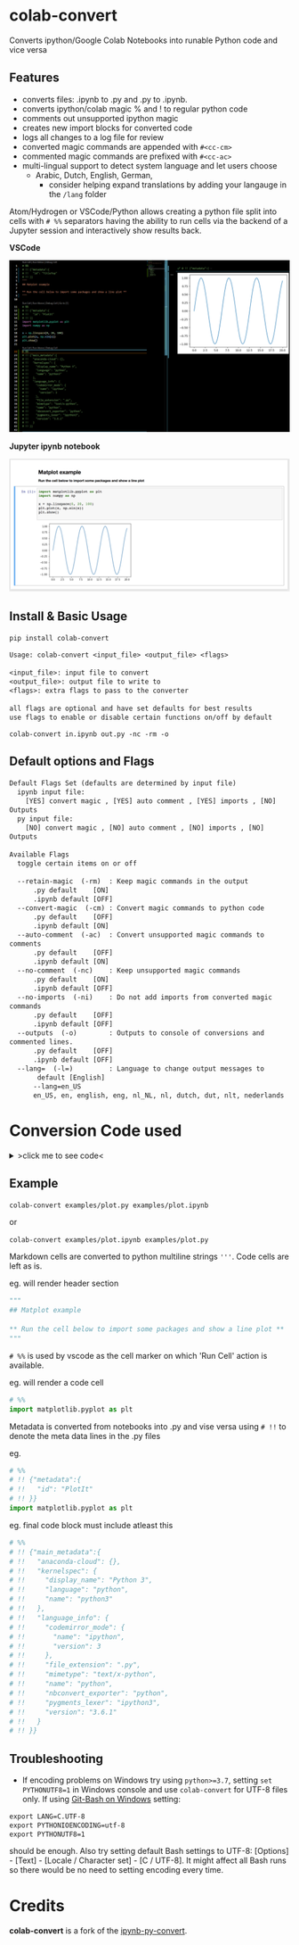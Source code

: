 # colab-convert

Converts ipython/Google Colab Notebooks into runable Python code and vice versa 

## Features

- converts files: .ipynb to .py and .py to .ipynb.
- converts ipython/colab magic % and ! to regular python code
- comments out unsupported ipython magic
- creates new import blocks for converted code
- logs all changes to a log file for review
- converted magic commands are appended with `#<cc-cm>`
- commented magic commands are prefixed with `#<cc-ac>`
- multi-lingual support to detect system language and let users choose
    - Arabic, Dutch, English, German,
        - consider helping expand translations by adding your langauge in the `/lang` folder


Atom/Hydrogen or VSCode/Python allows creating a python file split into cells with `# %%` separators having the ability to run cells via the backend of a Jupyter session and interactively show results back.

**VSCode**

![](https://raw.githubusercontent.com/MSFTserver/colab-convert/main/examples/vscode.png)

**Jupyter ipynb notebook**

![](https://raw.githubusercontent.com/MSFTserver/colab-convert/main/examples/jupyter.png)

## Install & Basic Usage

```console
pip install colab-convert
```

```console
Usage: colab-convert <input_file> <output_file> <flags>

<input_file>: input file to convert
<output_file>: output file to write to
<flags>: extra flags to pass to the converter

all flags are optional and have set defaults for best results
use flags to enable or disable certain functions on/off by default
```

```console
colab-convert in.ipynb out.py -nc -rm -o
```

## Default options and Flags
```console
Default Flags Set (defaults are determined by input file)
  ipynb input file:
    [YES] convert magic , [YES] auto comment , [YES] imports , [NO] Outputs
  py input file:
    [NO] convert magic , [NO] auto comment , [NO] imports , [NO] Outputs

Available Flags
  toggle certain items on or off

  --retain-magic  (-rm)  : Keep magic commands in the output
      .py default    [ON]
      .ipynb default [OFF]
  --convert-magic  (-cm) : Convert magic commands to python code
      .py default    [OFF]
      .ipynb default [ON]
  --auto-comment  (-ac)  : Convert unsupported magic commands to comments
      .py default    [OFF]
      .ipynb default [ON]
  --no-comment  (-nc)    : Keep unsupported magic commands
      .py default    [ON]
      .ipynb default [OFF]
  --no-imports  (-ni)    : Do not add imports from converted magic commands
      .py default    [OFF]
      .ipynb default [OFF]
  --outputs  (-o)        : Outputs to console of conversions and commented lines.
      .py default    [OFF]
      .ipynb default [OFF]
  --lang=  (-l=)         : Language to change output messages to
       default [English]
      --lang=en_US
      en_US, en, english, eng, nl_NL, nl, dutch, dut, nlt, nederlands
```

# Conversion Code used

<details>
<summary>>click me to see code<</summary>

### Magic commands using bang (!)

for this particular magic we send the command to the subprocess system and print the results

```python
#   !git clone https://test.com/test/test.git

sub_p_res = subprocess.run(['git', 'clone' ,'https://test.com/test/test.git'], stdout=subprocess.PIPE).stdout.decode('utf-8')
print(sub_p_res)
```

### Magic commands using percent (%)

%pwd - get current working directory
```python
#   %pwd

os.getcwd()
```

-----

%ls - list items in directory
```python
#   %ls

os.listdir()
```
```python
#   %ls folderName/subFolder

os.listdir('folderName/subFolder')
```

-----

%chdir - change directory
```python
#   %chdir test-directory

os.chdir('test-directory')
```

-----

%mkdir - make a new directory

```python
#   %mkdir test/newFolder

os.makedirs('test/newFolder')
```

%mv - move file from one location to another
```python
#   %mv testFile.txt testFolder/

shutil.move('testFile.txt', 'testFolder/testFile.txt')
```

-----

%cp - copy file from one location to another
```python
#   %cp testFolder/testFile.txt newFolder/newTestFile.txt

shutil.copy('testFolder/testFile.txt', 'newFolder/newTestFile.txt')
```

-----

%cat - show the output of a file in standard format
```python
#   %cat testFolder/testFile.txt

cat_read_file = open('testFolder/testFile.txt', 'r')
cat_read_text = cat_read_file.read()
print(cat_read_text)
cat_read_file.close()
```

-----

%env & %set_env - get, set or list environmental variables

this command actually has 5 ways to be used
```console
%env
    lists all environment variables/values
%env var
    get value for var
[%env or %set_env] var val
    set value for var
[%env or %set_env] var=val
    set value for var
[%env or %set_env] var=$val
    set value for var, using python expansion if possible
```
```python
#   %env

for k, v in os.environ.items():
    print(f'{k}={v}')
```
```python
#   %env var

os.environ['var']
```
```python
#   %env var value
#   %set_env var value

os.environ['var'] = 'value'
```
```python
#   %env var=value
#   %set_env var=value

os.environ['var'] = 'value'
```
```python
#   %env var=$value
#   %set_env var=$value

os.environ['var'] = '$value'
```

-----

%pip - install a pip package or other pip functions
```python
#   %pip install colab-convert

pip_sub_p_res = subprocess.run(['pip', 'install', 'colab-convert'], stdout=subprocess.PIPE).stdout.decode('utf-8')
print(pip_sub_p_res)
```

### Unsupported Magic Commands

these will be commented out
```python
#   %quickref

#<cc-cm> %quickref
```

</details>


## Example

`colab-convert examples/plot.py examples/plot.ipynb`

or

`colab-convert examples/plot.ipynb examples/plot.py`


Markdown cells are converted to python multiline strings `'''`. Code cells are left as is.

eg. will render header section

```python
"""
## Matplot example

** Run the cell below to import some packages and show a line plot **
"""
```

`# %%` is used by vscode as the cell marker on which 'Run Cell' action is available.


eg. will render a code cell

```python
# %%
import matplotlib.pyplot as plt
```

Metadata is converted from notebooks into .py and vise versa using `# !!` to denote the meta data lines in the .py files

eg.
```python
# %%
# !! {"metadata":{
# !!   "id": "PlotIt"
# !! }}
import matplotlib.pyplot as plt
```

eg. final code block must include atleast this
```python
# %%
# !! {"main_metadata":{
# !!   "anaconda-cloud": {},
# !!   "kernelspec": {
# !!     "display_name": "Python 3",
# !!     "language": "python",
# !!     "name": "python3"
# !!   },
# !!   "language_info": {
# !!     "codemirror_mode": {
# !!       "name": "ipython",
# !!       "version": 3
# !!     },
# !!     "file_extension": ".py",
# !!     "mimetype": "text/x-python",
# !!     "name": "python",
# !!     "nbconvert_exporter": "python",
# !!     "pygments_lexer": "ipython3",
# !!     "version": "3.6.1"
# !!   }
# !! }}
```

## Troubleshooting

* If encoding problems on Windows try using `python>=3.7`, setting `set PYTHONUTF8=1` in Windows console and use `colab-convert` for UTF-8 files only. If using [Git-Bash on Windows](https://git-scm.com/download/win) setting:

```console
export LANG=C.UTF-8
export PYTHONIOENCODING=utf-8
export PYTHONUTF8=1
```
should be enough. Also try setting default Bash settings to UTF-8: [Options] - [Text] - [Locale / Character set] - [C / UTF-8]. It might affect all Bash runs so there would be no need to setting encoding every time. 


# Credits 

**colab-convert** is a fork of the [ipynb-py-convert](https://github.com/kiwi0fruit/ipynb-py-convert).